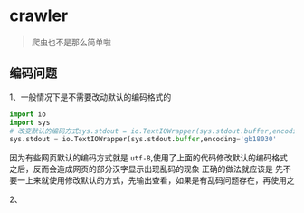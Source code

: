 # crawler

> 爬虫也不是那么简单啦

## 编码问题

1、一般情况下是不需要改动默认的编码格式的

```python
import io
import sys
# 改变默认的编码方式sys.stdout = io.TextIOWrapper(sys.stdout.buffer,encoding='gb18030')
sys.stdout = io.TextIOWrapper(sys.stdout.buffer,encoding='gb18030'
```

因为有些网页默认的编码方式就是 `utf-8`,使用了上面的代码修改默认的编码格式之后，反而会造成网页的部分汉字显示出现乱码的现象
正确的做法就应该是 先不要一上来就使用修改默认的方式，先输出查看，如果是有乱码问题存在，再使用之

2、